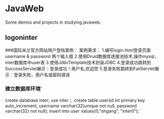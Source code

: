 # JavaWeb
Some demos and projects in studying javaweb.


## logoninter
  ###国际米兰官方网站用户登陆案例：
    案例需求：
      1.编写login.html登录页面
        username & password 两个输入框
      2.使用Druid数据库连接池技术,操作mysql，inter数据库中user表
      3.使用JdbcTemplate技术封装JDBC
      4.登录成功跳转到SuccessServlet展示：登录成功！用户名,欢迎您
      5.登录失败跳转到FailServlet展示：登录失败，用户名或密码错误

  ### 建立数据库环境`
  create database inter;
  use inter；
  create table user(id int primary key auto_increment, username varchar(32)unique not null, password varchar(32) not null);
  insert into user values(0,"shgang", "inter0");
`
